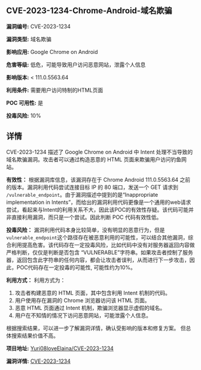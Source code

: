 ## CVE-2023-1234-Chrome-Android-域名欺骗

**漏洞编号:** CVE-2023-1234

**漏洞类型:** 域名欺骗

**影响应用:** Google Chrome on Android

**危害等级:** 低危，可能导致用户访问恶意网站，泄露个人信息

**影响版本:** < 111.0.5563.64

**利用条件:** 需要用户访问特制的HTML页面

**POC 可用性:** 是

**投毒风险:** 10%

## 详情

CVE-2023-1234 描述了 Google Chrome on Android 中 Intent 处理不当导致的域名欺骗漏洞。攻击者可以通过构造恶意的 HTML 页面来欺骗用户访问钓鱼网站。

**有效性：**
根据漏洞库信息，该漏洞存在于 Chrome Android 111.0.5563.64 之前的版本。漏洞利用代码尝试连接目标 IP 的 80 端口，发送一个 GET 请求到 `/vulnerable_endpoint`。由于漏洞描述中提到的是“Inappropriate implementation in Intents”，而给出的漏洞利用代码更像是一个通用的web请求尝试，看起来与Intent的利用关系不大，因此该POC的有效性存疑。该代码可能并非直接利用漏洞，而只是一个尝试。因此判断 POC 代码有效性低。

**投毒风险：**
漏洞利用代码本身比较简单，没有明显的恶意行为，但是`vulnerable_endpoint`这个路径存在被恶意利用的可能性，可以结合其他漏洞，综合利用提高危害。该代码存在一定投毒风险，比如代码中没有对服务器返回内容做严格判断，仅仅是判断是否包含 “VULNERABLE”字符串。如果攻击者控制了服务器，返回包含此字符串的任何内容，都会让攻击者误判，从而进行下一步攻击，因此，POC代码存在一定投毒的可能性, 可能性约为10%。

**利用方式：**
利用方式为：

1.  攻击者构建恶意的 HTML 页面，其中包含利用 Intent 机制的代码。
2.  用户使用存在漏洞的 Chrome 浏览器访问该 HTML 页面。
3.  恶意 HTML 页面通过 Intent 机制，欺骗浏览器显示虚假的域名。
4.  用户在不知情的情况下访问恶意网站，可能泄露个人信息。

根据搜索结果，可以进一步了解漏洞详情，确认受影响的版本和修复方案。 但总体搜索结果价值不高。


**项目地址:** [Yuri08loveElaina/CVE-2023-1234](https://github.com/Yuri08loveElaina/CVE-2023-1234)

**漏洞详情:** [CVE-2023-1234](https://nvd.nist.gov/vuln/detail/CVE-2023-1234)